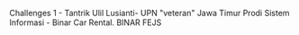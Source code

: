 Challenges 1 - Tantrik Ulil Lusianti- UPN "veteran" Jawa Timur Prodi Sistem Informasi - Binar Car Rental. BINAR FEJS
